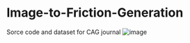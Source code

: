# Image-to-Friction-Generation
Sorce code and dataset for CAG journal
![image](https://github.com/shaoyuca/Image-to-Friction-Generation/img/img.jpg)
